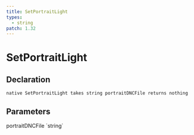 ```yaml
---
title: SetPortraitLight
types:
  - string
patch: 1.32
---
```


# SetPortraitLight

## Declaration

```
native SetPortraitLight takes string portraitDNCFile returns nothing
```

## Parameters
<dl>
  <dt>portraitDNCFile `string`</dt>
  <dd></dd>
</dl>